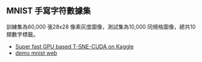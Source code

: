 ## MNIST 手寫字符數據集
訓練集為60,000 張28x28 像素灰度圖像，測試集為10,000 同規格圖像，總共10 類數字標籤。



- [Super fast GPU based T-SNE-CUDA on Kaggle](https://medium.com/analytics-vidhya/super-fast-tsne-cuda-on-kaggle-b66dcdc4a5a4)
- [demo mnist web](https://medium.com/coinmonks/handwritten-digit-prediction-using-convolutional-neural-networks-in-tensorflow-with-keras-and-live-5ebddf46dc8?)
